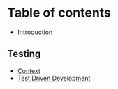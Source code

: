 # Table of contents

* [Introduction](README.md)

## Testing

* [Context](testing/context.md)
* [Test Driven Development](testing/test-driven-development.md)
